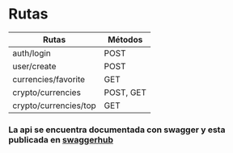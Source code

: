 # Rutas

<table>
    <thead>
    <tr>
        <th> Rutas </th>    
        <th> Métodos </th>
        </tr>
    </thead>
    <tbody>
        <tr>
        <td> auth/login </td>
        <td> POST </td>
        </tr>
        <tr>
        <td> user/create </td>
        <td> POST </td>
        </tr>
        <tr>
        <td> currencies/favorite </td>
        <td> GET </td>
        </tr>
        <tr>
        <td> crypto/currencies </td>
        <td> POST, GET </td>
        </tr>
        <tr>
        <td> crypto/currencies/top </td>
        <td> GET </td>
        </tr>
    </tbody>
</table>

### La api se encuentra documentada con swagger y esta publicada en <a href="https://app.swaggerhub.com/apis-docs/eddylson/WChallenge/1.0.0"> swaggerhub </a>